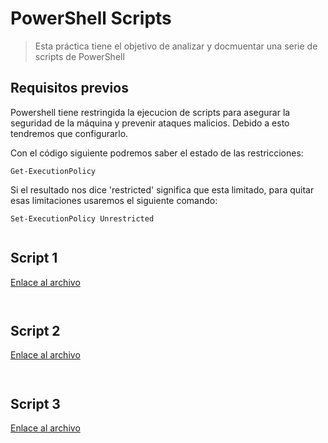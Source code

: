 # PowerShell Scripts

> Esta práctica tiene el objetivo de analizar y docmuentar una serie de scripts de PowerShell

## Requisitos previos

Powershell tiene restringida la ejecucion de scripts para asegurar la seguridad de la máquina y prevenir ataques malicios. Debido a esto tendremos que configurarlo.

Con el código siguiente podremos saber el estado de las restricciones:

~~~
Get-ExecutionPolicy
~~~

Si el resultado nos dice 'restricted' significa que esta limitado, para quitar esas limitaciones usaremos el siguiente comando:

~~~
Set-ExecutionPolicy Unrestricted
~~~

![]()

## Script 1

[Enlace al archivo](https://github.com/MelissaRodriguezHernandez/PowerShell_Scripts/blob/main/Scripts/1.ps1)

~~~

~~~

![]()

## Script 2

[Enlace al archivo](https://github.com/MelissaRodriguezHernandez/PowerShell_Scripts/blob/main/Scripts/2.ps1)


~~~

~~~

![]()

## Script 3

[Enlace al archivo](https://github.com/MelissaRodriguezHernandez/PowerShell_Scripts/blob/main/Scripts/3.ps1)


~~~

~~~

![]()
